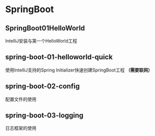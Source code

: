 # SpringBoot
## SpringBoot01HelloWorld
IntelliJ安装与第一个HelloWorld工程
## spring-boot-01-helloworld-quick
使用IntelliJ支持的Spring Initializer快速创建SpringBoot工程 __（需要联网）__
## spring-boot-02-config
配置文件的使用
## spring-boot-03-logging
日志框架的使用

